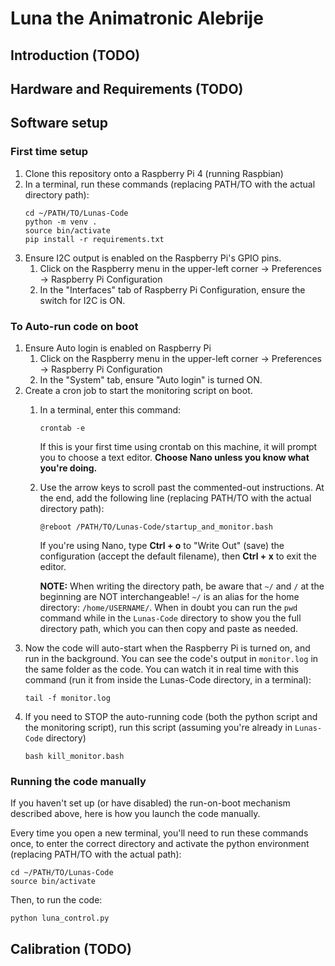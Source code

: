 # Luna the Animatronic Alebrije
## Introduction (TODO)

## Hardware and Requirements (TODO)

## Software setup
### First time setup
1. Clone this repository onto a Raspberry Pi 4 (running Raspbian)
2. In a terminal, run these commands (replacing PATH/TO with the actual directory path):
    ```
    cd ~/PATH/TO/Lunas-Code
    python -m venv .
    source bin/activate
    pip install -r requirements.txt
    ```
3. Ensure I2C output is enabled on the Raspberry Pi's GPIO pins.
    1. Click on the Raspberry menu in the upper-left corner -> Preferences -> Raspberry Pi Configuration
    2. In the "Interfaces" tab of Raspberry Pi Configuration, ensure the switch for I2C is ON.

### To Auto-run code on boot
1. Ensure Auto login is enabled on Raspberry Pi
    1. Click on the Raspberry menu in the upper-left corner -> Preferences -> Raspberry Pi Configuration
    2. In the "System" tab, ensure "Auto login" is turned ON.
2. Create a cron job to start the monitoring script on boot.
    1. In a terminal, enter this command:
        ```
        crontab -e
        ```
        If this is your first time using crontab on this machine, it will prompt you to choose a text editor. **Choose Nano unless you know what you're doing.**
    2. Use the arrow keys to scroll past the commented-out instructions. At the end, add the following line (replacing PATH/TO with the actual directory path):
        ```
        @reboot /PATH/TO/Lunas-Code/startup_and_monitor.bash
        ```
        If you're using Nano, type **Ctrl + o** to "Write Out" (save) the configuration (accept the default filename), then **Ctrl + x** to exit the editor.

        **NOTE:** When writing the directory path, be aware that `~/` and `/` at the beginning are NOT interchangeable! `~/` is an alias for the home directory: `/home/USERNAME/`. When in doubt you can run the `pwd` command while in the `Lunas-Code` directory to show you the full directory path, which you can then copy and paste as needed.
3. Now the code will auto-start when the Raspberry Pi is turned on, and run in the background. You can see the code's output in `monitor.log` in the same folder as the code. You can watch it in real time with this command (run it from inside the Lunas-Code directory, in a terminal):
    ```
    tail -f monitor.log
    ```
4. If you need to STOP the auto-running code (both the python script and the monitoring script), run this script (assuming you're already in `Lunas-Code` directory)
    ```
    bash kill_monitor.bash
    ```

### Running the code manually
If you haven't set up (or have disabled) the run-on-boot mechanism described above, here is how you launch the code manually.

Every time you open a new terminal, you'll need to run these commands once, to enter the correct directory and activate the python environment (replacing PATH/TO with the actual path):
```
cd ~/PATH/TO/Lunas-Code
source bin/activate
```

Then, to run the code:
```
python luna_control.py
```

## Calibration (TODO)
